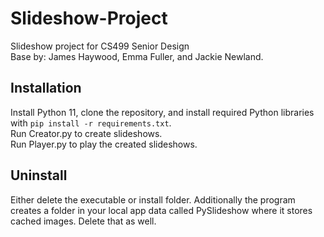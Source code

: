 # Slideshow-Project
Slideshow project for CS499 Senior Design  
Base by: James Haywood, Emma Fuller, and Jackie Newland.  

## Installation
Install Python 11, clone the repository, and install required Python libraries with ```pip install -r requirements.txt```.  
Run Creator.py to create slideshows.  
Run Player.py to play the created slideshows.



## Uninstall
Either delete the executable or install folder. Additionally the program creates a folder in your local app data called PySlideshow where it stores cached images. Delete that as well.